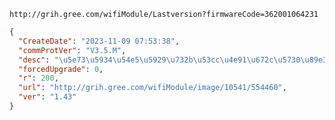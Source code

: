 `http://grih.gree.com/wifiModule/Lastversion?firmwareCode=362001064231`

```json
{
  "CreateDate": "2023-11-09 07:53:38",
  "commProtVer": "V3.5.M",
  "desc": "\u5e73\u5934\u54e5\u5929\u732b\u53cc\u4e91\u672c\u5730\u89e3\u6790\u6700\u65b0\u7248\u672c\u3002",
  "forcedUpgrade": 0,
  "r": 200,
  "url": "http://grih.gree.com/wifiModule/image/10541/554460",
  "ver": "1.43"
}
```